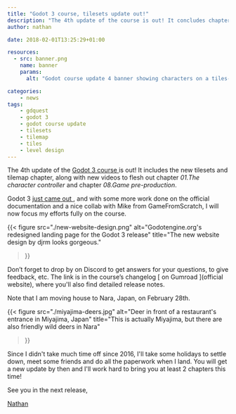 ```yaml
---
title: "Godot 3 course, tilesets update out!"
description: "The 4th update of the course is out! It concludes chapters 1 and 8, and brings a new series dedicated to tilesets."
author: nathan

date: 2018-02-01T13:25:29+01:00

resources:
  - src: banner.png
    name: banner
    params:
      alt: "Godot course update 4 banner showing characters on a tiles-based map"

categories:
    - news
tags:
    - gdquest
    - godot 3
    - godot course update
    - tilesets
    - tilemap
    - tiles
    - level design
---
```


The 4th update of the [ Godot 3 course ](https://gumroad.com/l/godot-tutorial-make-professional-2d-games) is out! It includes the new tilesets and tilemap chapter, along with new videos to flesh out chapter *01.The character controller* and chapter *08.Game pre-production*.

Godot 3 [ just came out ](https://godotengine.org/article/godot-3-0-released), and with some more work done on the official documentation and a nice collab with Mike from GameFromScratch, I will now focus my efforts fully on the course.

{{< figure
  src="./new-website-design.png"
  alt="Godotengine.org's redesigned landing page for the Godot 3 release"
  title="The new website design by djrm looks gorgeous."
>}}

Don’t forget to drop by on Discord to get answers for your questions, to give feedback, etc. The link is in the course’s changelog [ on Gumroad ](official website), where you'll also find detailed release notes.

Note that I am moving house to Nara, Japan, on February 28th.

{{< figure
  src="./miyajima-deers.jpg"
  alt="Deer in front of a restaurant's entrance in Miyajima, Japan"
  title="This is actually Miyajima, but there are also friendly wild deers in Nara"
>}}

Since I didn't take much time off since 2016, I'll take some holidays to settle down, meet some friends and do all the paperwork when I land. You will get a new update by then and I'll work hard to bring you at least 2 chapters this time!

See you in the next release,

[ Nathan ](http://twitter.com/NathanGDQuest)
